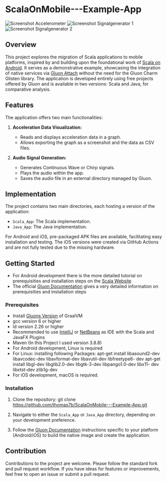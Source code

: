 # ScalaOnMobile---Example-App
![Screenshot Accelerometer](Screenshots/ScreenshotSiggen.png)
![Screenshot Signalgenerator 1](Screenshots/Screenshotacc.png)
![Screenshot Signalgenerator 2](Screenshots/Screenshotfft.png)

## Overview

This project explores the migration of Scala applications to mobile platforms, inspired by and building upon the foundational work of [Scala on Android](https://github.com/makingthematrix/scalaonandroid). It serves as a demonstrative example, showcasing the integration of native services via [Gluon Attach](https://gluonhq.com/products/mobile/attach/) without the need for the Gluon Charm Glisten library. The application is developed entirely using free projects offered by Gluon and is available in two versions: Scala and Java, for comparative analysis.

## Features

The application offers two main functionalities:

1. **Acceleration Data Visualization:**
   - Reads and displays acceleration data in a graph.
   - Allows exporting the graph as a screenshot and the data as CSV files.

2. **Audio Signal Generation:**
   - Generates Continuous Wave or Chirp signals.
   - Plays the audio within the app.
   - Saves the audio file in an external directory managed by Gluon.

## Implementation

The project contains two main directories, each hosting a version of the application:

- `Scala_App`: The Scala implementation.
- `Java_App`: The Java implementation.

For Android and iOS, pre-packaged APK files are available, facilitating easy installation and testing. The iOS versions were created via GitHub Actions and are not fully tested due to the missing hardware.

## Getting Started

- For Android development there is the more detailed tutorial on prerequisities and installation steps on the [Scala Website](https://docs.scala-lang.org/tutorials/scala-on-android.html)
- The official [Gluon Documentation](https://docs.gluonhq.com/) gives a very detailed information on prerequisities and installation steps
  
### Prerequisites

- Install [Gluons Version](https://github.com/gluonhq/graal/releases/tag/gluon-22.1.0.1-Final) of GraalVM
- gcc version 6 or higher
- ld version 2.26 or higher
- Recommended to use [IntelliJ](https://www.jetbrains.com/idea/?var=1) or [NetBeans](https://netbeans.apache.org/front/main/index.html) as IDE with the Scala and JavaFX Plugins
- Maven (In this Project I used version 3.8.8)
- For Android development, Linux is required
- For Linux: installing following Packages:
      apt-get install libasound2-dev libavcodec-dev libavformat-dev libavutil-dev libfreetype6-
      dev
      apt-get install libgl-dev libglib2.0-dev libgtk-3-dev libpango1.0-dev libx11-
      dev libxtst-dev zlib1g-dev
- For iOS development, macOS is required.

### Installation

1. Clone the repository:
   git clone https://github.com/thomas7b/ScalaOnMobile---Example-App.git
   
3. Navigate to either the `Scala_App` or `Java_App` directory, depending on your development preference.

4. Follow the [Gluon Documentation](https://docs.gluonhq.com/) instructions specific to your platform (Android/iOS) to build the native image and create the application.

## Contribution

Contributions to the project are welcome. Please follow the standard fork and pull request workflow. If you have ideas for features or improvements, feel free to open an issue or submit a pull request.


   
